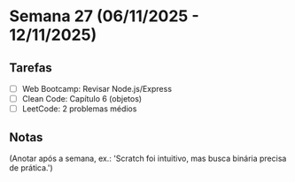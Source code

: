 # Semana 27 (06/11/2025 - 12/11/2025)

## Tarefas
- [ ] Web Bootcamp: Revisar Node.js/Express
- [ ] Clean Code: Capítulo 6 (objetos)
- [ ] LeetCode: 2 problemas médios

## Notas
(Anotar após a semana, ex.: 'Scratch foi intuitivo, mas busca binária precisa de prática.')